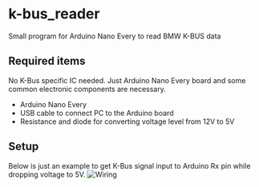 # k-bus_reader
Small program for Arduino Nano Every to read BMW K-BUS data

## Required items
No K-Bus specific IC needed. Just Arduino Nano Every board and some common electronic components are necessary.
- Arduino Nano Every
- USB cable to connect PC to the Arduino board
- Resistance and diode for converting voltage level from 12V to 5V

## Setup
Below is just an example to get K-Bus signal input to Arduino Rx pin while dropping voltage to 5V.
  ![Wiring](https://github.com/hismat/k-bus_reader/assets/13138692/888751c3-6ce5-4c42-88fd-442fac4d8dc0)
  
